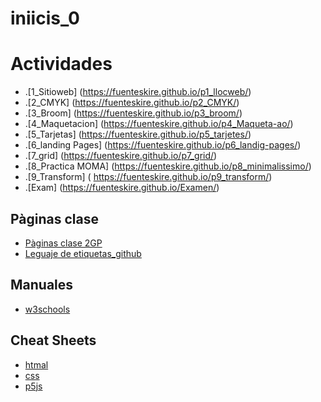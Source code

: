 # iniicis_0

# Actividades
* .[1_Sitioweb] (https://fuenteskire.github.io/p1_llocweb/)
* .[2_CMYK] (https://fuenteskire.github.io/p2_CMYK/)
* .[3_Broom] (https://fuenteskire.github.io/p3_broom/)
* .[4_Maquetacion] (https://fuenteskire.github.io/p4_Maqueta-ao/)
* .[5_Tarjetas] (https://fuenteskire.github.io/p5_tarjetes/)
* .[6_landing Pages] (https://fuenteskire.github.io/p6_landig-pages/)
* .[7_grid] (https://fuenteskire.github.io/p7_grid/)
* .[8_Practica MOMA] (https://fuenteskire.github.io/p8_minimalissimo/)
* .[9_Transform] ( https://fuenteskire.github.io/p9_transform/)
* .[Exam] (https://fuenteskire.github.io/Examen/)

## Pàginas clase
* [Pàginas clase 2GP](https://arquesm.github.io/2GP/)
* [Leguaje de etiquetas_github](https://github.com/adam-p/markdown-here/wiki/Markdown-Cheatsheet)

## Manuales
* [w3schools](https://www.w3schools.com/)

## Cheat Sheets
* [htmal](https://websitesetup.org/HTML5-cheat-sheet.pdf)
* [css](https://websitesetup.org/wp-content/uploads/2016/10/wsu-css-cheat-sheet.pdf)
* [p5js](https://github.com/bmoren/p5js-cheat-sheet)
